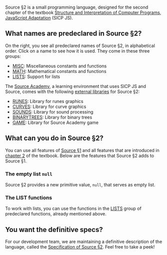 Source §2 is a small programming language, designed for the second chapter
of the textbook
<a href="https://sicp.comp.nus.edu.sg">Structure and Interpretation
of Computer Programs, JavaScript Adaptation</a> (SICP JS). 

## What names are predeclared in Source §2?

On the right, you see all predeclared names of Source §2, in alphabetical
order. Click on a name to see how it is used. They come in these three groups:
  <ul>
    <li>
      <a href="../MISC/">MISC</a>: Miscellaneous constants and functions
    </li>
    <li>
      <a href="../MATH/">MATH</a>: Mathematical constants and functions
    </li>
    <li>
      <a href="../LISTS/">LISTS</a>: Support for lists
    </li>
  </ul>

The <a href="https://sourceacademy.nus.edu.sg">Source Academy</a>,
a learning environment that uses SICP JS and Source, comes with the following 
<a href="External libraries/">external libraries</a> for Source §2:
  <ul>
    <li>
      <a href="../RUNES/index.html">RUNES</a>: Library for runes graphics
    </li>
    <li>
      <a href="../CURVES/index.html">CURVES</a>: Library for curve graphics
    </li>
    <li>
      <a href="../SOUNDS/index.html">SOUNDS</a>: Library for sound processing
    </li>
    <li>
      <a href="../BINARYTREES/index.html">BINARYTREES</a>: Library for binary trees
    </li>
    <li>
      <a href="../GAME/index.html">GAME</a>: Library for Source Academy game
    </li>
  </ul>

## What can you do in Source §2?

You can use all features of
<a href="../source_1/">Source §1</a> and all
features that are introduced in
<a href="https://sicp.comp.nus.edu.sg/chapters/23">chapter 2</a> of the
textbook.
Below are the features that Source §2 adds to Source §1.

### The empty list `null`

Source §2 provides a new primitive value, `null`, that serves as empty list.

### The LIST functions

To work with lists, you can use the functions in the
<a href="../LISTS/">LISTS</a> group of predeclared functions, already mentioned
above.

## You want the definitive specs?

For our development team, we are maintaining a definitive description
of the language, called the
<a href="../source_2.pdf">Specification of Source §2</a>. Feel free to
take a peek!


